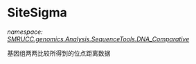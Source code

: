 ﻿# SiteSigma
_namespace: [SMRUCC.genomics.Analysis.SequenceTools.DNA_Comparative](./index.md)_

基因组两两比较所得到的位点距离数据




